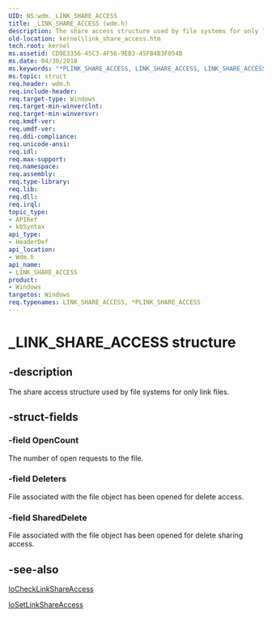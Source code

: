 ```yaml
---
UID: NS:wdm._LINK_SHARE_ACCESS
title: _LINK_SHARE_ACCESS (wdm.h)
description: The share access structure used by file systems for only link files.
old-location: kernel\link_share_access.htm
tech.root: kernel
ms.assetid: CD9E3356-45C3-4F56-9EB3-45FB4B3F054B
ms.date: 04/30/2018
ms.keywords: "*PLINK_SHARE_ACCESS, LINK_SHARE_ACCESS, LINK_SHARE_ACCESS structure [Kernel-Mode Driver Architecture], PLINK_SHARE_ACCESS, PLINK_SHARE_ACCESS structure pointer [Kernel-Mode Driver Architecture], _LINK_SHARE_ACCESS, kernel.link_share_access, wdm/LINK_SHARE_ACCESS, wdm/PLINK_SHARE_ACCESS"
ms.topic: struct
req.header: wdm.h
req.include-header: 
req.target-type: Windows
req.target-min-winverclnt: 
req.target-min-winversvr: 
req.kmdf-ver: 
req.umdf-ver: 
req.ddi-compliance: 
req.unicode-ansi: 
req.idl: 
req.max-support: 
req.namespace: 
req.assembly: 
req.type-library: 
req.lib: 
req.dll: 
req.irql: 
topic_type:
- APIRef
- kbSyntax
api_type:
- HeaderDef
api_location:
- Wdm.h
api_name:
- LINK_SHARE_ACCESS
product:
- Windows
targetos: Windows
req.typenames: LINK_SHARE_ACCESS, *PLINK_SHARE_ACCESS
---
```


# _LINK_SHARE_ACCESS structure


## -description


The share access structure used by file systems for only link files. 


## -struct-fields




### -field OpenCount

The number of open requests to the file.


### -field Deleters

File associated with the file object has been 
      opened for delete access.


### -field SharedDelete

File associated with the file object has been opened for delete sharing access.


## -see-also




<a href="https://docs.microsoft.com/windows-hardware/drivers/ddi/content/wdm/nf-wdm-iochecklinkshareaccess">IoCheckLinkShareAccess</a>



<a href="https://docs.microsoft.com/windows-hardware/drivers/ddi/content/wdm/nf-wdm-iosetlinkshareaccess">IoSetLinkShareAccess</a>
 

 

